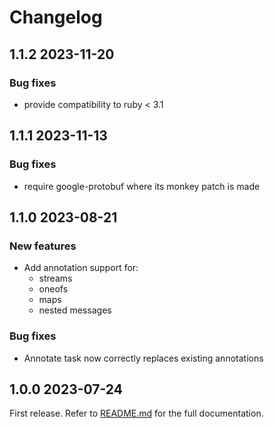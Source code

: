 # Changelog

<!--[//]: # (
## <Release number> <Date YYYY-MM-DD>
### Breaking changes
### Deprecations
### New features
### Bug fixes
)-->

## 1.1.2 2023-11-20
### Bug fixes
- provide compatibility to ruby < 3.1

## 1.1.1 2023-11-13
### Bug fixes
- require google-protobuf where its monkey patch is made

## 1.1.0 2023-08-21
### New features
- Add annotation support for:
  - streams
  - oneofs
  - maps
  - nested messages
### Bug fixes
- Annotate task now correctly replaces existing annotations

## 1.0.0 2023-07-24

First release. Refer to [README.md](README.md) for the full documentation.
